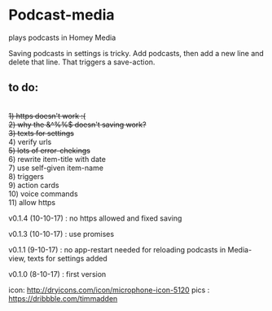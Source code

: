 # Podcast-media
plays podcasts in Homey Media

Saving podcasts in settings is tricky. Add podcasts, then add a new line and delete that line. That triggers a save-action.

## to do:
<br><strike>1) https doesn't work :(</strike>
<br><strike>2) why the &^%%$ doesn't saving work?</strike>
<br><strike>3) texts for settings</strike>
<br>4) verify urls
<br><strike>5) lots of error-chekings</strike>
<br>6) rewrite item-title with date
<br>7) use self-given item-name
<br>8) triggers
<br>9) action cards
<br>10) voice commands
<br>11) allow https

v0.1.4 (10-10-17) : no https allowed and fixed saving

v0.1.3 (10-10-17) : use promises

v0.1.1 (9-10-17) : no app-restart needed for reloading podcasts in Media-view, texts for settings added

v0.1.0 (8-10-17) : first version

icon: http://dryicons.com/icon/microphone-icon-5120
pics : https://dribbble.com/timmadden